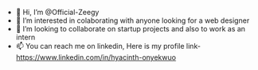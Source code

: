 - 👋 Hi, I’m @Official-Zeegy
- 👀 I’m interested in colaborating with anyone looking for a web designer
- 💞️ I’m looking to collaborate on startup projects and also to work as an intern
- 📫 You can reach me on linkedin, Here is my profile link- https://www.linkedin.com/in/hyacinth-onyekwuo
